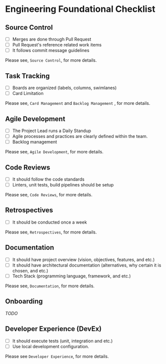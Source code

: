 # Engineering Foundational Checklist

## Source Control
- [ ] Merges are done through Pull Request
- [ ] Pull Request's reference related work items
- [ ] It follows commit message guidelines

Please see, `Source Control`, for more details.

## Task Tracking
- [ ] Boards are organized (labels, columns, swimlanes)
- [ ] Card Limitation

Please see, `Card Management` and `Backlog Management` , for more details.

## Agile  Development
- [ ] The Project Lead runs a Daily Standup
- [ ] Agile processes and practices are clearly defined within the team.
- [ ] Backlog management

Please see, `Agile Development`, for more details.

## Code Reviews
- [ ] It should follow the code standards
- [ ] Linters, unit tests, build pipelines should be setup

Please see, `Code Reviews`, for more details.
## Retrospectives
- [ ] It should be conducted once a week

Please see, `Retrospectives`, for more details.

## Documentation
- [ ] It should have project overview (vision, objectives, features, and etc.)
- [ ] It should have architectural documentation (alternatives, why certain it is chosen, and etc.)
- [ ] Tech Stack (programming language, framework, and etc.)

Please see, `Documentation`, for more details.
## Onboarding
_TODO_

## Developer Experience (DevEx)
- [ ] It should execute tests (unit, integration and etc.)
- [ ] Use local development configuration.

Please see `Developer Experience`, for more details. 